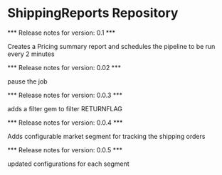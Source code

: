 # ShippingReports Repository

*** Release notes for version: 0.1 ***

Creates a Pricing summary report and schedules the pipeline to be run every 2 minutes

*** Release notes for version: 0.02 ***

pause the job

*** Release notes for version: 0.0.3 ***

adds a filter gem to filter RETURNFLAG

*** Release notes for version: 0.0.4 ***

Adds configurable market segment for tracking the shipping orders

*** Release notes for version: 0.0.5 ***

updated configurations for each segment